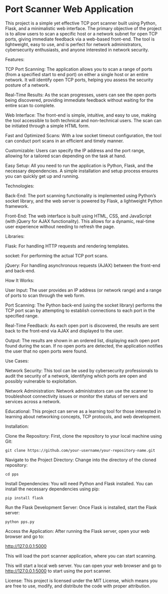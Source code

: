 # Port Scanner Web Application

This project is a simple yet effective TCP port scanner built using Python, Flask, and a minimalistic web interface. The primary objective of the project is to allow users to scan a specific host or a network subnet for open TCP ports, giving immediate feedback via a web-based front-end. The tool is lightweight, easy to use, and is perfect for network administrators, cybersecurity enthusiasts, and anyone interested in network security.

Features:

TCP Port Scanning: The application allows you to scan a range of ports (from a specified start to end port) on either a single host or an entire network. It will identify open TCP ports, helping you assess the security posture of a network.

Real-Time Results: As the scan progresses, users can see the open ports being discovered, providing immediate feedback without waiting for the entire scan to complete.

Web Interface: The front-end is simple, intuitive, and easy to use, making the tool accessible to both technical and non-technical users. The scan can be initiated through a simple HTML form.

Fast and Optimized Scans: With a low socket timeout configuration, the tool can conduct port scans in an efficient and timely manner.

Customizable: Users can specify the IP address and the port range, allowing for a tailored scan depending on the task at hand.

Easy Setup: All you need to run the application is Python, Flask, and the necessary dependencies. A simple installation and setup process ensures you can quickly get up and running.

Technologies:

Back-End: The port scanning functionality is implemented using Python’s socket library, and the web server is powered by Flask, a lightweight Python framework.

Front-End: The web interface is built using HTML, CSS, and JavaScript (with jQuery for AJAX functionality). This allows for a dynamic, real-time user experience without needing to refresh the page.

Libraries:

Flask: For handling HTTP requests and rendering templates.

socket: For performing the actual TCP port scans.

jQuery: For handling asynchronous requests (AJAX) between the front-end and back-end.

How It Works:

User Input: The user provides an IP address (or network range) and a range of ports to scan through the web form.

Port Scanning: The Python back-end (using the socket library) performs the TCP port scan by attempting to establish connections to each port in the specified range.

Real-Time Feedback: As each open port is discovered, the results are sent back to the front-end via AJAX and displayed to the user.

Output: The results are shown in an ordered list, displaying each open port found during the scan. If no open ports are detected, the application notifies the user that no open ports were found.

Use Cases:

Network Security: This tool can be used by cybersecurity professionals to audit the security of a network, identifying which ports are open and possibly vulnerable to exploitation.

Network Administration: Network administrators can use the scanner to troubleshoot connectivity issues or monitor the status of servers and services across a network.

Educational: This project can serve as a learning tool for those interested in learning about networking concepts, TCP protocols, and web development.

Installation:

Clone the Repository: First, clone the repository to your local machine using Git:
```
git clone https://github.com/your-username/your-repository-name.git
```
Navigate to the Project Directory: Change into the directory of the cloned repository:
```
cd pps
```
Install Dependencies: You will need Python and Flask installed. You can install the necessary dependencies using pip:
```
pip install flask
```
Run the Flask Development Server: Once Flask is installed, start the Flask server:
```
python pps.py
```
Access the Application: After running the Flask server, open your web browser and go to:

http://127.0.0.1:5000

This will load the port scanner application, where you can start scanning.

This will start a local web server. You can open your web browser and go to http://127.0.0.1:5000 to start using the port scanner.


License:
  This project is licensed under the MIT License, which means you are free to use, modify, and distribute the code with proper attribution.
